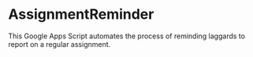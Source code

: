 # AssignmentReminder
This Google Apps Script automates the process of reminding laggards to report on a regular assignment.
